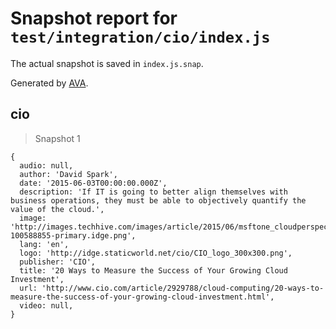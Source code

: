 # Snapshot report for `test/integration/cio/index.js`

The actual snapshot is saved in `index.js.snap`.

Generated by [AVA](https://avajs.dev).

## cio

> Snapshot 1

    {
      audio: null,
      author: 'David Spark',
      date: '2015-06-03T00:00:00.000Z',
      description: 'If IT is going to better align themselves with business operations, they must be able to objectively quantify the value of the cloud.',
      image: 'http://images.techhive.com/images/article/2015/06/msftone_cloudperspective4-100588855-primary.idge.png',
      lang: 'en',
      logo: 'http://idge.staticworld.net/cio/CIO_logo_300x300.png',
      publisher: 'CIO',
      title: '20 Ways to Measure the Success of Your Growing Cloud Investment',
      url: 'http://www.cio.com/article/2929788/cloud-computing/20-ways-to-measure-the-success-of-your-growing-cloud-investment.html',
      video: null,
    }
